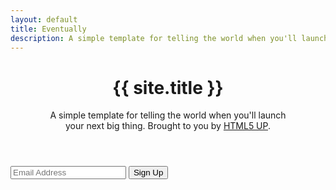 ```yaml
---
layout: default
title: Eventually
description: A simple template for telling the world when you'll launch
---
```


<!-- Header -->
<header id="header">
	<h1>{{ site.title }}</h1>
	<p>A simple template for telling the world when you'll launch<br />
	your next big thing. Brought to you by <a href="http://html5up.net">HTML5 UP</a>.</p>
</header>

<!-- Signup Form -->
<form id="signup-form" method="post" action="#">
	<input type="email" name="email" id="email" placeholder="Email Address" />
	<input type="submit" value="Sign Up" />
</form>